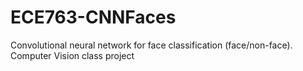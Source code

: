 # ECE763-CNNFaces
Convolutional neural network for face classification (face/non-face). Computer Vision class project 
